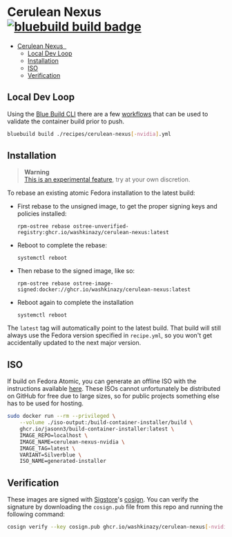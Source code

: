 # Cerulean Nexus &nbsp; [![bluebuild build badge](https://github.com/washkinazy/cerulean-nexus/actions/workflows/build.yml/badge.svg)](https://github.com/washkinazy/cerulean-nexus/actions/workflows/build.yml)

- [Cerulean Nexus   ](#cerulean-nexus--)
  - [Local Dev Loop](#local-dev-loop)
  - [Installation](#installation)
  - [ISO](#iso)
  - [Verification](#verification)

## Local Dev Loop

Using the [Blue Build CLI](https://github.com/blue-build/cli?tab=readme-ov-file) there are a few [workflows](https://blue-build.org/how-to/local/) that can be used to validate the container build prior to push. 

```bash
bluebuild build ./recipes/cerulean-nexus[-nvidia].yml
```

## Installation

> **Warning**  
> [This is an experimental feature](https://www.fedoraproject.org/wiki/Changes/OstreeNativeContainerStable), try at your own discretion.

To rebase an existing atomic Fedora installation to the latest build:

- First rebase to the unsigned image, to get the proper signing keys and policies installed:
  ```
  rpm-ostree rebase ostree-unverified-registry:ghcr.io/washkinazy/cerulean-nexus:latest
  ```
- Reboot to complete the rebase:
  ```
  systemctl reboot
  ```
- Then rebase to the signed image, like so:
  ```
  rpm-ostree rebase ostree-image-signed:docker://ghcr.io/washkinazy/cerulean-nexus:latest
  ```
- Reboot again to complete the installation
  ```
  systemctl reboot
  ```

The `latest` tag will automatically point to the latest build. That build will still always use the Fedora version specified in `recipe.yml`, so you won't get accidentally updated to the next major version.

## ISO

If build on Fedora Atomic, you can generate an offline ISO with the instructions available [here](https://blue-build.org/learn/universal-blue/#fresh-install-from-an-iso). These ISOs cannot unfortunately be distributed on GitHub for free due to large sizes, so for public projects something else has to be used for hosting.

```bash
sudo docker run --rm --privileged \
    --volume ./iso-output:/build-container-installer/build \
    ghcr.io/jasonn3/build-container-installer:latest \
    IMAGE_REPO=localhost \
    IMAGE_NAME=cerulean-nexus-nvidia \
    IMAGE_TAG=latest \
    VARIANT=Silverblue \
    ISO_NAME=generated-installer
```

## Verification

These images are signed with [Sigstore](https://www.sigstore.dev/)'s [cosign](https://github.com/sigstore/cosign). You can verify the signature by downloading the `cosign.pub` file from this repo and running the following command:

```bash
cosign verify --key cosign.pub ghcr.io/washkinazy/cerulean-nexus[-nvidia]
```
